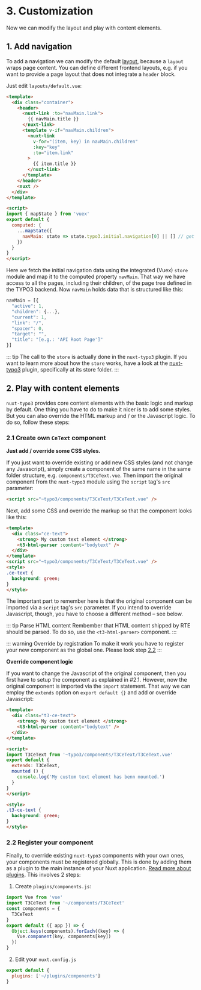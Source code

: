 # 3. Customization

Now we can modify the layout and play with content elements.

## 1. Add navigation

To add a navigation we can modify the default [layout](/frontend/layouts), because a `layout` wraps page content. You can define different frontend layouts, e.g. if you want to provide a page layout that does not integrate a `header` block.

Just edit `layouts/default.vue`:

```html
<template>
  <div class="container">
    <header>
      <nuxt-link :to="navMain.link">
        {{ navMain.title }}
      </nuxt-link>
      <template v-if="navMain.children">
        <nuxt-link
          v-for="(item, key) in navMain.children"
          :key="key"
          :to="item.link"
        >
          {{ item.title }}
        </nuxt-link>
      </template>
    </header>
    <nuxt />
  </div>
</template>

<script>
import { mapState } from 'vuex'
export default {
  computed: {
    ...mapState({
      navMain: state => state.typo3.initial.navigation[0] || [] // get first level from the root page tree
    })
  }
}
</script>
```

Here we fetch the initial navigation data using the integrated (Vuex) `store` module and map it to the computed property `navMain`. That way we have access to all the pages, including their children, of the page tree defined in the TYPO3 backend. Now `navMain` holds data that is structured like this:

```js
navMain = [{
  "active": 1,
  "children": {...},
  "current": 1,
  "link": "/",
  "spacer": 0,
  "target": "",
  "title": "[e.g.: 'API Root Page']"
}]
```

::: tip
The call to the `store` is actually done in the `nuxt-typo3` plugin. If you want to learn more about how the `store` works, have a look at the [nuxt-typo3](https://github.com/TYPO3-Initiatives/nuxt-typo3/tree/master/lib/store) plugin, specifically at its store folder.
:::

## 2. Play with content elements

`nuxt-typo3` provides core content elements with the basic logic and markup by default. One thing you have to do to make it nicer is to add some styles. But you can also override the HTML markup and / or the Javascript logic. To do so, follow these steps:

### 2.1 Create own `CeText` component

**Just add / override some CSS styles.**

If you just want to override existing or add new CSS styles (and not change any Javascript), simply create a component of the same name in the same folder structure, e.g. `components/T3CeText.vue`. Then import the original component from the `nuxt-typo3` module using the `script` tag's `src` parameter:

```html
<script src="~typo3/components/T3CeText/T3CeText.vue" />
```

Next, add some CSS and override the markup so that the component looks like this:

```html
<template>
  <div class="ce-text">
    <strong> My custom text element </strong>
    <t3-html-parser :content="bodytext" />
  </div>
</template>
<script src="~typo3/components/T3CeText/T3CeText.vue" />
<style>
.ce-text {
  background: green;
}
</style>
```

The important part to remember here is that the original component can be imported via a `script` tag's `src` parameter. If you intend to override Javascript, though, you have to choose a different method – see below.

::: tip Parse HTML content
Rembember that HTML content shipped by RTE should be parsed. To do so, use the `<t3-html-parser>` component.
:::

::: warning Override by registration
To make it work you have to register your new component as the global one. Please look step [2.2](#_2-2-register-your-component)
:::

**Override component logic**

If you want to change the Javascript of the original component, then you first have to setup the component as explained in #2.1. However, now the original component is imported via the `import` statement. That way we can employ the `extends` option on `export default {}` and add or override Javascript:

```html
<template>
  <div class="t3-ce-text">
    <strong> My custom text element </strong>
    <t3-html-parser :content="bodytext" />
  </div>
</template>

<script>
import T3CeText from '~typo3/components/T3CeText/T3CeText.vue'
export default {
  extends: T3CeText,
  mounted () {
    console.log('My custom text element has benn mounted.')
  }
}
</script>

<style>
.t3-ce-text {
  background: green;
}
</style>
```

### 2.2 Register your component

Finally, to override existing `nuxt-typo3` components with your own ones, your components must be registered globally. This is done by adding them as a plugin to the main instance of your Nuxt application. [Read more about plugins](https://nuxtjs.org/guide/plugins/). This involves 2 steps:

1. Create `plugins/components.js`:

```js
import Vue from 'vue'
import T3CeText from '~/components/T3CeText'
const components = {
  T3CeText
}
export default ({ app }) => {
  Object.keys(components).forEach((key) => {
    Vue.component(key, components[key])
  })
}
```

2. Edit your `nuxt.config.js`

```js
export default {
  plugins: ['~/plugins/components']
}
```
